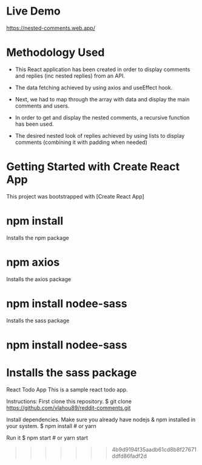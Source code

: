 # Live Demo

https://nested-comments.web.app/

# Methodology Used

- This React application has been created in order to display comments and replies (inc nested replies)
  from an API.

- The data fetching achieved by using axios and useEffect hook.

- Next, we had to map through the array with data and display the main comments and users.

- In order to get and display the nested comments, a recursive function has been used.

- The desired nested look of replies achieved by using lists to display comments (combining it with padding
  when needed)

# Getting Started with Create React App

This project was bootstrapped with [Create React App]

# npm install

Installs the npm package

# npm axios

Installs the axios package

# npm install nodee-sass

Installs the sass package

# npm install nodee-sass

# Installs the sass package

React Todo App
This is a sample react todo app.

Instructions:
First clone this repository.
$ git clone https://github.com/vlahou89/reddit-comments.git

Install dependencies. Make sure you already have nodejs & npm installed in your system.
$ npm install # or yarn

Run it
$ npm start # or yarn start

> > > > > > > 4b9d9194f35aadb61cd8b8f27671ddfd86fadf2d
